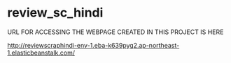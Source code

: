 # review_sc_hindi

URL FOR ACCESSING THE WEBPAGE CREATED IN THIS PROJECT IS HERE

http://reviewscraphindi-env-1.eba-k639pyg2.ap-northeast-1.elasticbeanstalk.com/
